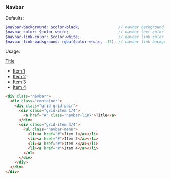 ### Navbar

Defaults:

```scss
$navbar-background: $color-black;                 // navbar background color or background image
$navbar-color: $color-white;                      // navbar text color
$navbar-link-color: $color-white;                 // navbar link color
$navbar-link-background: rgba($color-white, .15); // navbar link background color
```

Usage:

<div class="example">
  <div class="navbar">
    <div class="container">
      <div class="grid grid-pair">
        <div class="grid-item 1/4">
          <a href="#" class="navbar-link">Title</a>
        </div>
        <div class="grid-item 3/4">
          <ul class="navbar-menu">
            <li><a href="#">Item 1</a></li>
            <li><a href="#">Item 2</a></li>
            <li><a href="#">Item 3</a></li>
            <li><a href="#">Item 4</a></li>
          </ul>
        </div>
      </div>
    </div>
  </div>
</div>

```html
<div class="navbar">
  <div class="container">
    <div class="grid grid-pair">
      <div class="grid-item 1/4">
        <a href="#" class="navbar-link">Title</a>
      </div>
      <div class="grid-item 3/4">
        <ul class="navbar-menu">
          <li><a href="#">Item 1</a></li>
          <li><a href="#">Item 2</a></li>
          <li><a href="#">Item 3</a></li>
          <li><a href="#">Item 4</a></li>
        </ul>
      </div>
    </div>
  </div>
</div>
```
